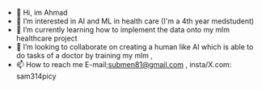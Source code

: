 - 👋 Hi, im Ahmad 
- 👀 I’m interested in AI and ML in health care (I'm a 4th year medstudent)
- 🌱 I’m currently learning how to implement the data onto my mlm healthcare project 
- 💞️ I’m looking to collaborate on creating a human like AI which is able to do tasks of a doctor by training my mlm ,
- 📫 How to reach me E-mail;submen81@gmail.com , insta/X.com: sam314picy 

<!---
sampicy/sampicy is a ✨ special ✨ repository because its `README.md` (this file) appears on your GitHub profile.
You can click the Preview link to take a look at your changes.
--->

